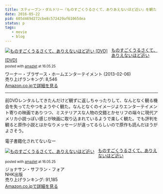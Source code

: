 ```yaml
---
title: スティーブン・ダルドリー『ものすごくうるさくて、ありあえないほど近い』を観た
date: 2016-05-22
pid: 605d469d272cbe8c572429af61065dea
status: p
tags:
   - movie
   - blog
---
```


<div class="amazlet-box" style="margin-bottom:0px;"><div class="amazlet-image" style="float:left;margin:0px 12px 1px 0px;"><a href="http://www.amazon.co.jp/exec/obidos/ASIN/B00ADSNBZ0/dotimpact-22/ref=nosim/" name="amazletlink" target="_blank"><img src="http://ecx.images-amazon.com/images/I/51TlxM3xW5L._SL160_.jpg" alt="ものすごくうるさくて、ありえないほど近い [DVD]" style="border: none;" /></a></div><div class="amazlet-info" style="line-height:120%; margin-bottom: 10px"><div class="amazlet-name" style="margin-bottom:10px;line-height:120%"><a href="http://www.amazon.co.jp/exec/obidos/ASIN/B00ADSNBZ0/dotimpact-22/ref=nosim/" name="amazletlink" target="_blank">ものすごくうるさくて、ありえないほど近い [DVD]</a><div class="amazlet-powered-date" style="font-size:80%;margin-top:5px;line-height:120%">posted with <a href="http://www.amazlet.com/" title="amazlet" target="_blank">amazlet</a> at 16.05.25</div></div><div class="amazlet-detail">ワーナー・ブラザース・ホームエンターテイメント (2013-02-06)<br />売り上げランキング: 8,546<br /></div><div class="amazlet-sub-info" style="float: left;"><div class="amazlet-link" style="margin-top: 5px"><a href="http://www.amazon.co.jp/exec/obidos/ASIN/B00ADSNBZ0/dotimpact-22/ref=nosim/" name="amazletlink" target="_blank">Amazon.co.jpで詳細を見る</a></div></div></div><div class="amazlet-footer" style="clear: left"></div></div>

---- 

前DVDレンタルしてきたんだけど観ずに返しちゃったりして、なんとなく観る機会を失ってたやつをようやく観た。なんとなくのイメージよりエンターテイメント寄りの映画でありつつ、ミステリアスな人物の交錯とかセリフの端々に現代アメリカ小説っぽい感じが映画に取り込まれているようで楽しく観た。でも評判を観ると原作小説とはかなりメッセージが違ってるらしいので原作も読んだほうがよさそう。

電子書籍化されてないなー

<div class="amazlet-box" style="margin-bottom:0px;"><div class="amazlet-image" style="float:left;margin:0px 12px 1px 0px;"><a href="http://www.amazon.co.jp/exec/obidos/ASIN/4140056037/dotimpact-22/ref=nosim/" name="amazletlink" target="_blank"><img src="http://ecx.images-amazon.com/images/I/51zpDG%2Bl4VL._SL160_.jpg" alt="ものすごくうるさくて、ありえないほど近い" style="border: none;" /></a></div><div class="amazlet-info" style="line-height:120%; margin-bottom: 10px"><div class="amazlet-name" style="margin-bottom:10px;line-height:120%"><a href="http://www.amazon.co.jp/exec/obidos/ASIN/4140056037/dotimpact-22/ref=nosim/" name="amazletlink" target="_blank">ものすごくうるさくて、ありえないほど近い</a><div class="amazlet-powered-date" style="font-size:80%;margin-top:5px;line-height:120%">posted with <a href="http://www.amazlet.com/" title="amazlet" target="_blank">amazlet</a> at 16.05.25</div></div><div class="amazlet-detail">ジョナサン・サフラン・フォア <br />NHK出版 <br />売り上げランキング: 91,185<br /></div><div class="amazlet-sub-info" style="float: left;"><div class="amazlet-link" style="margin-top: 5px"><a href="http://www.amazon.co.jp/exec/obidos/ASIN/4140056037/dotimpact-22/ref=nosim/" name="amazletlink" target="_blank">Amazon.co.jpで詳細を見る</a></div></div></div><div class="amazlet-footer" style="clear: left"></div></div>
